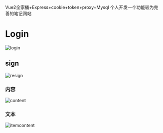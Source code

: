 Vue2全家桶+Express+cookie+token+proxy+Mysql
个人开发一个功能较为完善的笔记网站
# Login
![login](https://user-images.githubusercontent.com/57654870/184617015-8e9ed39f-7048-4dfe-9561-43fdd7b626a7.png)

## sign

![resign](https://user-images.githubusercontent.com/57654870/184617389-59044415-f38d-497c-bcd6-ad7954816a41.png)


### 内容

![content](https://user-images.githubusercontent.com/57654870/184617410-389ec081-6594-4a63-8d2d-fe7ac72b155c.png)


### 文本

![itemcontent](https://user-images.githubusercontent.com/57654870/184617422-1eeee31b-46ec-4e59-9f11-3583910d7795.png)



